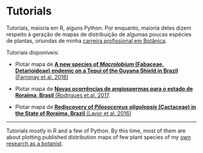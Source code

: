Tutorials
================

Tutoriais, maioria em R, alguns Python. Por enquanto, maioria deles
dizem respeito à geração de mapas de distribuição de algumas poucas
espécies de plantas, oriundas de minha [carreira profissional em
Botânica](https://github.com/ricoperdiz/CV).

Tutoriais disponíveis:

  - Plotar mapa de [**A new species of *Macrolobium* (Fabaceae,
    Detarioideae) endemic on a Tepui of the Guyana Shield in Brazil**
    (Farronay et
    al. 2018)](https://www.researchgate.net/publication/326475093_A_new_species_of_Macrolobium_Fabaceae_Detarioideae_endemic_on_a_Tepui_of_the_Guyana_Shield_in_Brazil)

  - Plotar mapa de [**Novas ocorrências de angiospermas para o estado de
    Roraima, Brasil** (Rodrigues et
    al. 2017](https://www.researchgate.net/publication/317671892_Novas_ocorrencias_de_angiospermas_para_o_estado_de_Roraima_Brasil).

  - Plotar mapa de [**Rediscovery of *Pilosocereus oligolepsis*
    (Cactaceae) in the State of Roraima, Brazil** (Lavor et
    al. 2016)](https://www.researchgate.net/publication/304000968_Rediscovery_of_Pilosocereus_oligolepsis_Cactaceae_in_the_State_of_Roraima_Brazil)

-----

Tutorials mostly in R and a few of Python. By this time, most of them
are about plotting published distribution maps of few plant species of
my [own research as a botanist](https://github.com/ricoperdiz/CV).
